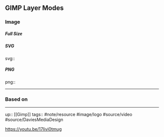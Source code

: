 ## GIMP Layer Modes

### Image

##### Full Size



##### SVG

svg:: 

##### PNG

png:: 

---
### Based on



---

up:: [[Gimp]]
tags:: #note/resource #image/logo #source/video #source/DaviesMediaDesign 

https://youtu.be/17Iivi0tmug